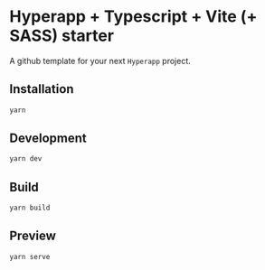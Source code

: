 # Hyperapp + Typescript + Vite (+ SASS) starter

A github template for your next `Hyperapp` project. 


## Installation

```sh
yarn
```

## Development

```sh
yarn dev
```

## Build

```sh
yarn build
```

## Preview

```sh
yarn serve
```
